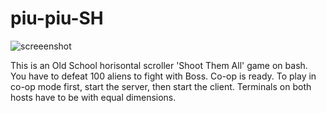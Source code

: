 # piu-piu-SH
![screeenshot](https://user-images.githubusercontent.com/18072680/30594209-f3662d06-9d55-11e7-952e-bbc7e3bd5c15.gif)

This is an Old School horisontal scroller 'Shoot Them All' game on bash. You have to defeat 100 aliens to fight with Boss. Co-op is ready. To play in co-op mode first, start the server, then start the client. Terminals on both hosts have to be with equal dimensions.
